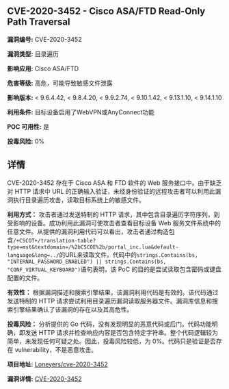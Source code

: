 ## CVE-2020-3452 - Cisco ASA/FTD Read-Only Path Traversal

**漏洞编号:** CVE-2020-3452

**漏洞类型:** 目录遍历

**影响应用:** Cisco ASA/FTD

**危害等级:** 高危，可能导致敏感文件泄露

**影响版本:** < 9.6.4.42, < 9.8.4.20, < 9.9.2.74, < 9.10.1.42, < 9.13.1.10, < 9.14.1.10

**利用条件:** 目标设备启用了WebVPN或AnyConnect功能

**POC 可用性:** 是

**投毒风险:** 0%

## 详情

CVE-2020-3452 存在于 Cisco ASA 和 FTD 软件的 Web 服务接口中。由于缺乏对 HTTP 请求中 URL 的正确输入验证，未经身份验证的远程攻击者可以利用此漏洞执行目录遍历攻击，读取目标系统上的敏感文件。

**利用方式：**
攻击者通过发送特制的 HTTP 请求，其中包含目录遍历字符序列，到受影响的设备。成功利用此漏洞可使攻击者查看目标设备 Web 服务文件系统中的任意文件。从提供的漏洞利用代码可以看出，攻击者通过构造包含`/+CSCOT+/translation-table?type=mst&textdomain=/%2bCSCOE%2b/portal_inc.lua&default-language&lang=../`的URL来读取文件。代码中的`strings.Contains(bs, "INTERNAL_PASSWORD_ENABLED") || strings.Contains(bs, "CONF_VIRTUAL_KEYBOARD")`语句表明，该 PoC 的目的是尝试读取包含密码或键盘配置的文件。

**有效性：**
根据漏洞描述和搜索引擎结果，该漏洞利用代码是有效的。该代码通过发送特制的 HTTP 请求尝试利用目录遍历漏洞读取服务器文件。漏洞库信息和搜索引擎结果确认了该漏洞的存在以及其高危性。

**投毒风险：**
分析提供的 Go 代码，没有发现明显的恶意代码或后门。代码功能明确，即发送 HTTP 请求并检查响应内容是否包含特定字符串。整个代码逻辑较为简单，未发现任何可疑之处。因此，投毒风险较低，为 0%。代码只是验证是否存在 vulnerability，不是恶意攻击。

**项目地址:** [Loneyers/cve-2020-3452](https://github.com/Loneyers/cve-2020-3452)

**漏洞详情:** [CVE-2020-3452](https://nvd.nist.gov/vuln/detail/CVE-2020-3452)